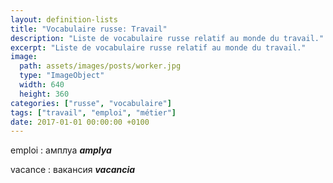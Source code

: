 ```yaml
---
layout: definition-lists
title: "Vocabulaire russe: Travail"
description: "Liste de vocabulaire russe relatif au monde du travail."
excerpt: "Liste de vocabulaire russe relatif au monde du travail."
image:
  path: assets/images/posts/worker.jpg
  type: "ImageObject"
  width: 640
  height: 360
categories: ["russe", "vocabulaire"]
tags: ["travail", "emploi", "métier"]
date: 2017-01-01 00:00:00 +0100
---
```


emploi
: амплуа
*__amplya__*

vacance
: вакансия
*__vacancia__*
